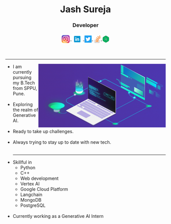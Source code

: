 <!--- 👋 Hi, I’m @JashSureja
- 👀 I’m interested in problem solving and building websites, apps, etc. 
- 🌱 I’m currently pursuing Computer Engineering.
- 💞️ I’m looking to collaborate on different projects based on AI, security, android.
- 📫 How to reach me sureja.jash@gmail.com

Luteolin/Luteolin is a ✨ special ✨ repository because its `README.md` (this file) appears on your GitHub profile.
You can click the Preview link to take a look at your changes.
--->

<h1 align="center">Jash Sureja</h1>
<h3 align="center">Developer</h3>
<p align="center">
<a href="https://www.instagram.com/jash_sureja/">
  <img align="center" alt="Instagram" width="28px" src="https://github.com/JashSureja/JashSureja/blob/main/instagram.png" />
</a>
<a href="https://www.linkedin.com/in/jashsureja/">
  <img align="center" alt="Linkedin" width="36px" margin="50%" src="https://github.com/JashSureja/JashSureja/blob/main/linkedin.png" />
</a>
<a href="https://www.twitter.com/jashsureja/">
  <img align="center" alt="Twitter" width="24px" src="https://github.com/JashSureja/JashSureja/blob/main/twitter.png" />
</a>
<a href="https://stackoverflow.com/users/17894131/jash-sureja">
  <img align="center" alt="Stackoverflow" width="24px" src="https://github.com/JashSureja/JashSureja/blob/main/stackoverflow.png" />
</a>
<a href="https://www.hackerrank.com/2980jash">
  <img align="center" alt="Hackerrank" width="24px" src="https://github.com/JashSureja/JashSureja/blob/main/hackerrank.png" />
</a>

 </p>
 <br/>
<hr/>
<img align='right' src='https://github.com/JashSureja/JashSureja/blob/main/computer_animation(1).gif' height='200px' width='400px' margin-bottom="20px">
<ul>
<li>I am currently pursuing my B.Tech from SPPU, Pune.</li><br/>
<li>Exploring the realm of Generative AI.</li><br/>
<li>Ready to take up challenges.</li><br/>
<li>Always trying to stay up to date with new tech.</li><br/>
<hr/>
</ul>

<ul>
<li>Skillful in

  <ul>
    <li>Python</li>
    <li>C++</li>
    <li>Web development</li>
    <li>Vertex AI</li>
    <li>Google Cloud Platform</li>
    <li>Langchain</li>
    <li>MongoDB</li>
    <li>PostgreSQL</li>
  </ul>
</li>
<br/>
<li>Currently working as a Generative AI Intern</li>
</ul>

<!---[![trophy](https://github-profile-trophy.vercel.app/?username=JashSureja&theme=onedark)](https://github.com/ryo-ma/github-profile-trophy)--->
